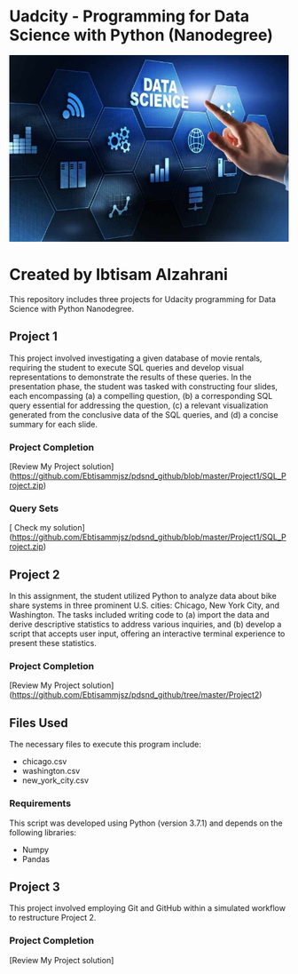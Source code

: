 # Uadcity - Programming for Data Science with Python (Nanodegree)

<img src="https://github.com/Ebtisammjsz/pdsnd_github/blob/master/Image/Data-Science.jpg" width="1200">

# Created by Ibtisam Alzahrani

This repository includes three projects for Udacity programming for Data Science with Python Nanodegree. 
 
## Project 1

This project involved investigating a given database of movie rentals, requiring the student to execute SQL queries and develop visual representations to demonstrate the results of these queries.
In the presentation phase, the student was tasked with constructing four slides, each encompassing (a) a compelling question, (b) a corresponding SQL query essential for addressing the question, (c) a relevant visualization generated from the conclusive data of the SQL queries, and (d) a concise summary for each slide.

### Project Completion

[Review My Project solution] (https://github.com/Ebtisammjsz/pdsnd_github/blob/master/Project1/SQL_Project.zip)


### Query Sets

[ Check my solution] (https://github.com/Ebtisammjsz/pdsnd_github/blob/master/Project1/SQL_Project.zip)


## Project 2

In this assignment, the student utilized Python to analyze data about bike share systems in three prominent U.S. cities: Chicago, New York City, and Washington. The tasks included writing code to (a) import the data and derive descriptive statistics to address various inquiries, and (b) develop a script that accepts user input, offering an interactive terminal experience to present these statistics.

### Project Completion

[Review My Project solution] (https://github.com/Ebtisammjsz/pdsnd_github/tree/master/Project2)

## Files Used 

The necessary files to execute this program include:
* chicago.csv
* washington.csv
* new_york_city.csv

### Requirements
This script was developed using Python (version 3.7.1) and depends on the following libraries:
* Numpy
* Pandas

## Project 3

 This project involved employing Git and GitHub within a simulated workflow to restructure Project 2.

### Project Completion

[Review My Project solution]

